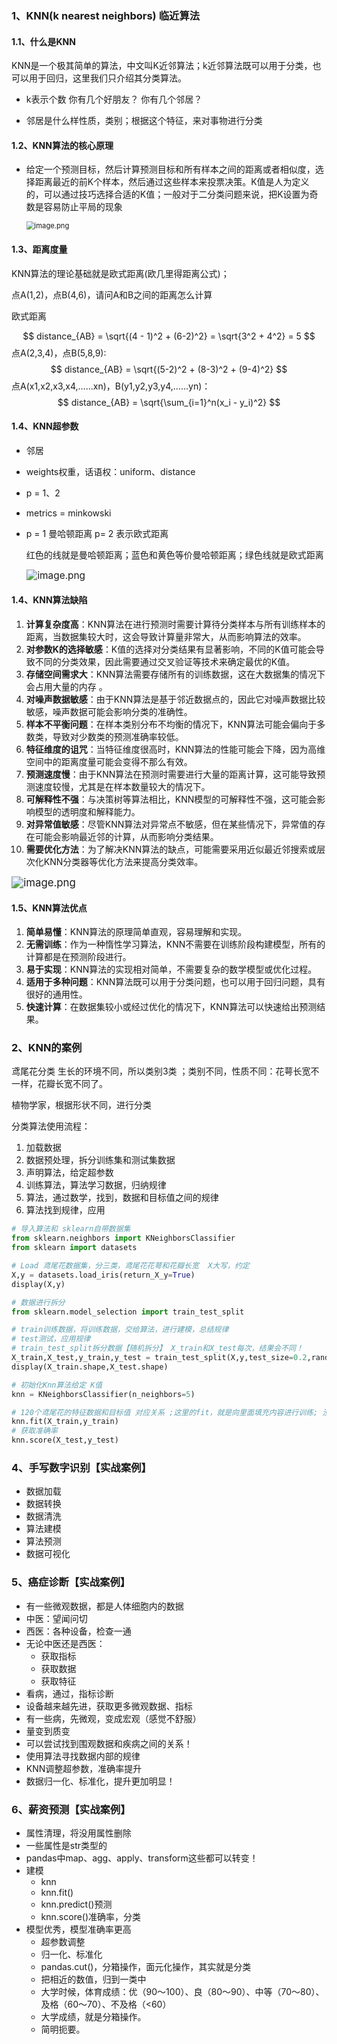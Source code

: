 ### 1、KNN(k nearest neighbors) 临近算法

#### 1.1、什么是KNN

KNN是一个极其简单的算法，中文叫K近邻算法；k近邻算法既可以用于分类，也可以用于回归，这里我们只介绍其分类算法。

* k表示个数 你有几个好朋友？ 你有几个邻居？

* 邻居是什么样性质，类别；根据这个特征，来对事物进行分类



#### 1.2、KNN算法的核心原理

* 给定一个预测目标，然后计算预测目标和所有样本之间的距离或者相似度，选择距离最近的前K个样本，然后通过这些样本来投票决策。K值是人为定义的，可以通过技巧选择合适的K值；一般对于二分类问题来说，把K设置为奇数是容易防止平局的现象

  <img src="./img/001-KNN算法.png" alt="image.png" style="zoom:80%;margin-left:0px" />

#### 1.3、距离度量

KNN算法的理论基础就是欧式距离(欧几里得距离公式)；

点A(1,2)，点B(4,6)，请问A和B之间的距离怎么计算

欧式距离

$$
distance_{AB} = \sqrt{(4 - 1)^2 + (6-2)^2} = \sqrt{3^2 + 4^2} = 5
$$
点A(2,3,4)，点B(5,8,9):
$$
  distance_{AB} = \sqrt{(5-2)^2 + (8-3)^2 + (9-4)^2}
$$
点A(x1,x2,x3,x4,……xn)，B(y1,y2,y3,y4,……yn)：
$$
distance_{AB} = \sqrt{\sum_{i=1}^n(x_i - y_i)^2}
$$
#### 1.4、KNN超参数

* 邻居

* weights权重，话语权：uniform、distance

* p = 1、2

* metrics = minkowski

* p = 1 曼哈顿距离 p= 2 表示欧式距离

  红色的线就是曼哈顿距离；蓝色和黄色等价曼哈顿距离；绿色线就是欧式距离

  <img src="img\004-KNN-Length-Compute.jpg" alt="image.png" style="zoom:110%;margin-left:0" />

#### 1.4、KNN算法缺陷

1. **计算复杂度高**：KNN算法在进行预测时需要计算待分类样本与所有训练样本的距离，当数据集较大时，这会导致计算量非常大，从而影响算法的效率。
2. **对参数K的选择敏感**：K值的选择对分类结果有显著影响，不同的K值可能会导致不同的分类效果，因此需要通过交叉验证等技术来确定最优的K值。
3. **存储空间需求大**：KNN算法需要存储所有的训练数据，这在大数据集的情况下会占用大量的内存 。
4. **对噪声数据敏感**：由于KNN算法是基于邻近数据点的，因此它对噪声数据比较敏感，噪声数据可能会影响分类的准确性。
5. **样本不平衡问题**：在样本类别分布不均衡的情况下，KNN算法可能会偏向于多数类，导致对少数类的预测准确率较低。
6. **特征维度的诅咒**：当特征维度很高时，KNN算法的性能可能会下降，因为高维空间中的距离度量可能会变得不那么有效。
7. **预测速度慢**：由于KNN算法在预测时需要进行大量的距离计算，这可能导致预测速度较慢，尤其是在样本数量较大的情况下。
8. **可解释性不强**：与决策树等算法相比，KNN模型的可解释性不强，这可能会影响模型的透明度和解释能力。
9. **对异常值敏感**：尽管KNN算法对异常点不敏感，但在某些情况下，异常值的存在可能会影响最近邻的计算，从而影响分类结果。
10. **需要优化方法**：为了解决KNN算法的缺点，可能需要采用近似最近邻搜索或层次化KNN分类器等优化方法来提高分类效率。

<img src="img\003-KNN-Short.png" alt="image.png" style="zoom:120%;margin-left:0" />

#### 1.5、KNN算法优点

1. **简单易懂**：KNN算法的原理简单直观，容易理解和实现。
2. **无需训练**：作为一种惰性学习算法，KNN不需要在训练阶段构建模型，所有的计算都是在预测阶段进行。
3. **易于实现**：KNN算法的实现相对简单，不需要复杂的数学模型或优化过程。
4. **适用于多种问题**：KNN算法既可以用于分类问题，也可以用于回归问题，具有很好的通用性。
5. **快速计算**：在数据集较小或经过优化的情况下，KNN算法可以快速给出预测结果。

### 2、KNN的案例

鸢尾花分类 生长的环境不同，所以类别3类 ；类别不同，性质不同：花萼长宽不一样，花瓣长宽不同了。

植物学家，根据形状不同，进行分类

分类算法使用流程：

1. 加载数据
2. 数据预处理，拆分训练集和测试集数据
3. 声明算法，给定超参数
4. 训练算法，算法学习数据，归纳规律
5. 算法，通过数学，找到，数据和目标值之间的规律
6. 算法找到规律，应用

```python
# 导入算法和 sklearn自带数据集
from sklearn.neighbors import KNeighborsClassifier 
from sklearn import datasets 

# Load 鸢尾花数据集，分三类，鸢尾花花萼和花瓣长宽  X大写，约定
X,y = datasets.load_iris(return_X_y=True)
display(X,y)

# 数据进行拆分
from sklearn.model_selection import train_test_split 

# train训练数据，将训练数据，交给算法，进行建模，总结规律
# test测试，应用规律
# train_test_split拆分数据【随机拆分】 X_train和X_test每次，结果会不同！
X_train,X_test,y_train,y_test = train_test_split(X,y,test_size=0.2,random_state=11) # 30个测试数据
display(X_train.shape,X_test.shape)

# 初始化Knn算法给定 K值
knn = KNeighborsClassifier(n_neighbors=5)

# 120个鸢尾花的特征数据和目标值 对应关系 ;这里的fit，就是向里面填充内容进行训练; 没有fit这一步，下面都不能执行
knn.fit(X_train,y_train)
# 获取准确率
knn.score(X_test,y_test)
```



### 4、手写数字识别【实战案例】

* 数据加载
* 数据转换
* 数据清洗
* 算法建模
* 算法预测
* 数据可视化

### 5、癌症诊断【实战案例】

* 有一些微观数据，都是人体细胞内的数据
* 中医：望闻问切
* 西医：各种设备，检查一通
* 无论中医还是西医：
  * 获取指标
  * 获取数据
  * 获取特征
* 看病，通过，指标诊断
* 设备越来越先进，获取更多微观数据、指标
* 有一些病，先微观，变成宏观（感觉不舒服）
* 量变到质变
* 可以尝试找到围观数据和疾病之间的关系！
* 使用算法寻找数据内部的规律
* KNN调整超参数，准确率提升
* 数据归一化、标准化，提升更加明显！

### 6、薪资预测【实战案例】

* 属性清理，将没用属性删除
* 一些属性是str类型的
* pandas中map、agg、apply、transform这些都可以转变！
* 建模
  * knn
  * knn.fit()
  * knn.predict()预测
  * knn.score()准确率，分类
* 模型优秀，模型准确率更高
  * 超参数调整
  * 归一化、标准化
  * pandas.cut()，分箱操作，面元化操作，其实就是分类
  * 把相近的数值，归到一类中
  * 大学时候，体育成绩：优（90～100）、良（80～90）、中等（70～80）、及格（60～70）、不及格（&#x3c;60）
  * 大学成绩，就是分箱操作。
  * 简明扼要。
